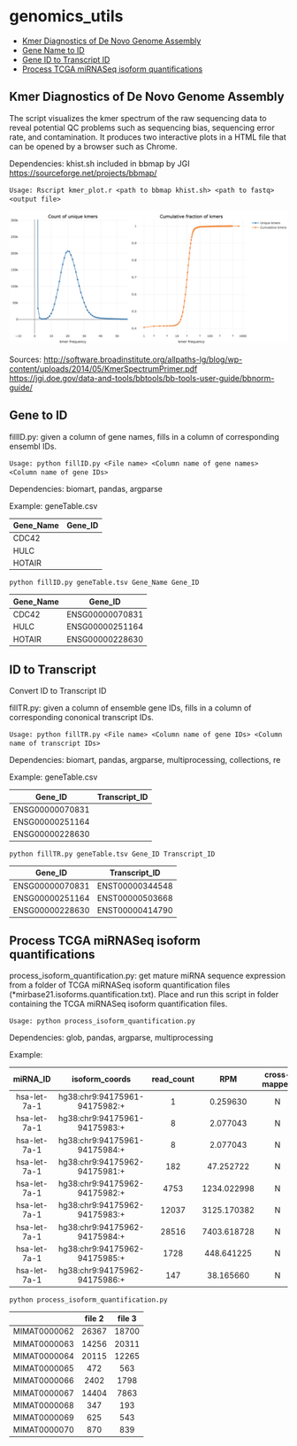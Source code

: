 # genomics_utils
- [Kmer Diagnostics of De Novo Genome Assembly](#kmer-diagnostics-of-de-novo-genome-assembly)
- [Gene Name to ID](#gene-to-id)
- [Gene ID to Transcript ID](#id-to-transcript)
- [Process TCGA miRNASeq isoform quantifications](#process-tcga-mirnaseq-isoform-quantifications)

## Kmer Diagnostics of De Novo Genome Assembly
The script visualizes the kmer spectrum of the raw sequencing data to reveal potential QC problems such as sequencing bias, sequencing error rate, and contamination. It produces two interactive plots in a HTML file that can be opened by a browser such as Chrome.

Dependencies: khist.sh included in bbmap by JGI
https://sourceforge.net/projects/bbmap/

```
Usage: Rscript kmer_plot.r <path to bbmap khist.sh> <path to fastq> <output file>
```

![KSpectra](kmer_plot.png?raw=true)

Sources:
http://software.broadinstitute.org/allpaths-lg/blog/wp-content/uploads/2014/05/KmerSpectrumPrimer.pdf
https://jgi.doe.gov/data-and-tools/bbtools/bb-tools-user-guide/bbnorm-guide/

## Gene to ID

fillID.py: given a column of gene names, fills in a column of corresponding ensembl IDs.
```
Usage: python fillID.py <File name> <Column name of gene names> <Column name of gene IDs>
```

Dependencies: biomart, pandas, argparse

Example: geneTable.csv

| Gene_Name     | Gene_ID        |
| ------------- |:-------------:|
| CDC42      |  |
| HULC     |      |
| HOTAIR |      |

```
python fillID.py geneTable.tsv Gene_Name Gene_ID
```

| Gene_Name     | Gene_ID      |
| ------------- |:-------------:|
| CDC42      | ENSG00000070831 |
| HULC       |  ENSG00000251164  |
| HOTAIR     |  ENSG00000228630    |

## ID to Transcript
Convert ID to Transcript ID

fillTR.py: given a column of ensemble gene IDs, fills in a column of corresponding cononical transcript IDs.

```
Usage: python fillTR.py <File name> <Column name of gene IDs> <Column name of transcript IDs>
```

Dependencies: biomart, pandas, argparse, multiprocessing, collections, re

Example: geneTable.csv

| Gene_ID     | Transcript_ID   |
| ------------- |:-------------:|
| ENSG00000070831      |  |
| ENSG00000251164     |      |
| ENSG00000228630 |      |
```
python fillTR.py geneTable.tsv Gene_ID Transcript_ID
```

| Gene_ID     | Transcript_ID      |
| :-------------: |:-------------:|
| ENSG00000070831      | ENST00000344548 |
| ENSG00000251164       |  ENST00000503668  |
| ENSG00000228630     |  ENST00000414790    |


## Process TCGA miRNASeq isoform quantifications

process_isoform_quantification.py: get mature miRNA sequence expression from a folder of TCGA miRNASeq isoform quantification files (*mirbase21.isoforms.quantification.txt). Place and run this script in folder containing the TCGA miRNASeq isoform quantification files.

```
Usage: python process_isoform_quantification.py
```

Dependencies: glob, pandas, argparse, multiprocessing

Example:

|miRNA_ID|isoform_coords|read_count|RPM|cross-mapped|miRNA_region|
| :-------: |:--------:|:---------:|:--------:|:---------:|:--------:|
|hsa-let-7a-1|hg38:chr9:94175961-94175982:+|1|0.259630|N|mature,MIMAT0000062|
|hsa-let-7a-1|hg38:chr9:94175961-94175983:+|8|2.077043|N|mature,MIMAT0000062|
|hsa-let-7a-1|hg38:chr9:94175961-94175984:+|8|2.077043|N|mature,MIMAT0000062|
|hsa-let-7a-1|hg38:chr9:94175962-94175981:+|182|47.252722|N|mature,MIMAT0000062|
|hsa-let-7a-1|hg38:chr9:94175962-94175982:+|4753|1234.022998|N|mature,MIMAT0000062|
|hsa-let-7a-1|hg38:chr9:94175962-94175983:+|12037|3125.170382|N|mature,MIMAT0000062|
|hsa-let-7a-1|hg38:chr9:94175962-94175984:+|28516|7403.618728|N|mature,MIMAT0000062|
|hsa-let-7a-1|hg38:chr9:94175962-94175985:+|1728|448.641225|N|mature,MIMAT0000062|
|hsa-let-7a-1|hg38:chr9:94175962-94175986:+|147|38.165660|N|mature,MIMAT0000062|
```
python process_isoform_quantification.py
```
||file 2|file 3|
| :-------: |:--------:|:---------:|
|MIMAT0000062|26367|18700|20404|
|MIMAT0000063|14256|20311|8296|
|MIMAT0000064|20115|12265|9691|
|MIMAT0000065|472|563|519|
|MIMAT0000066|2402|1798|2309|
|MIMAT0000067|14404|7863|11078|
|MIMAT0000068|347|193|213|
|MIMAT0000069|625|543|713|
|MIMAT0000070|870|839|1354|
